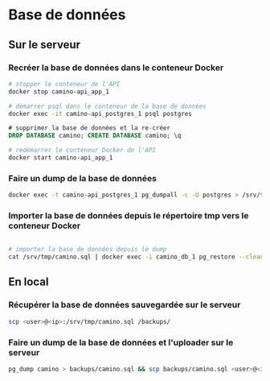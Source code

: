 # Base de données

## Sur le serveur

### Recréer la base de données dans le conteneur Docker

```sh
# stopper le conteneur de l'API
docker stop camino-api_app_1

# démarrer psql dans le conteneur de la base de données
docker exec -it camino-api_postgres_1 psql postgres
```

```sql
# supprimer la base de données et la re-créer
DROP DATABASE camino; CREATE DATABASE camino; \q
```

```sh
# redémarrer le conteneur Docker de l'API
docker start camino-api_app_1
```

### Faire un dump de la base de données

```sh
docker exec -t camino-api_postgres_1 pg_dumpall -c -U postgres > /srv/tmp/camino.sql
```

### Importer la base de données depuis le répertoire tmp vers le conteneur Docker

```sh

# importer la base de données depuis le dump
cat /srv/tmp/camino.sql | docker exec -i camino_db_1 pg_restore --clean --if-exists --no-owner --no-privileges -d camino
```

## En local

### Récupérer la base de données sauvegardée sur le serveur

```sh
scp <user>@<ip>:/srv/tmp/camino.sql /backups/
```

### Faire un dump de la base de données et l'uploader sur le serveur

```bash
pg_dump camino > backups/camino.sql && scp backups/camino.sql <user>@<ip>:/srv/tmp/camino.sql
```
